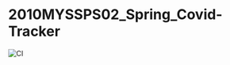 # 2010MYSSPS02_Spring_Covid-Tracker

![CI](https://github.com/99002756/2010MYSSPS02_Spring_Covid-Tracker/workflows/CI/badge.svg)
